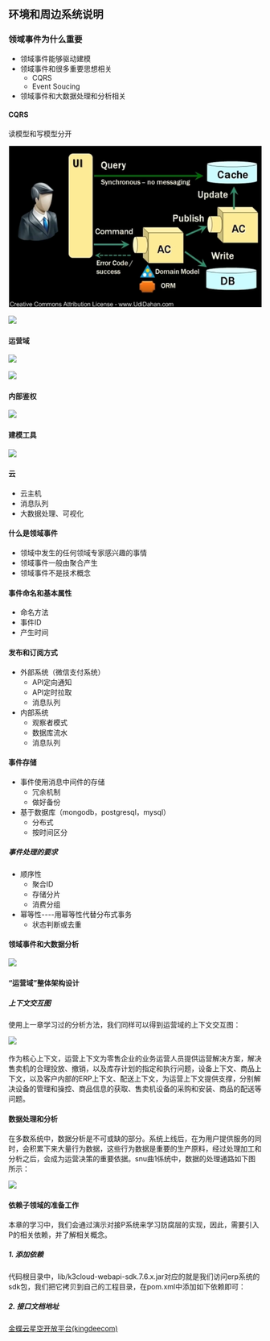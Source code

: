 ## 环境和周边系统说明

### 领域事件为什么重要

* 领域事件能够驱动建模
* 领域事件和很多重要思想相关
  * CQRS
  * Event Soucing
* 领域事件和大数据处理和分析相关



#### CQRS

读模型和写模型分开

![](../../../assets/img/2022-08-07/fast_10-27-56.png)

![](../../assets/img/2022-08-07/fast_10-48-59.png)

#### 运营域

![](../../assets/img/2022-08-07/fast_10-51-43.png)

![](../../assets/img/2022-08-07/fast_10-52-58.png)

#### 内部鉴权

![](../../assets/img/2022-08-07/fast_10-54-44.png)

#### 建模工具

 ![](../../assets/img/2022-08-07/fast_10-56-37.png)

#### 云

* 云主机
* 消息队列
* 大数据处理、可视化

#### 什么是领域事件

* 领域中发生的任何领域专家感兴趣的事情
* 领域事件一般由聚合产生
* 领域事件不是技术概念

#### 事件命名和基本属性

* 命名方法
* 事件ID
* 产生时间

#### 发布和订阅方式

* 外部系统（微信支付系统）
  * API定向通知
  * API定时拉取
  * 消息队列
* 内部系统
  * 观察者模式
  * 数据库流水
  * 消息队列

#### 事件存储

* 事件使用消息中间件的存储
  * 冗余机制
  * 做好备份
* 基于数据库（mongodb，postgresql，mysql）
  * 分布式
  * 按时间区分

##### 事件处理的要求

* 顺序性
  * 聚合ID
  * 存储分片
  * 消费分组
* 幂等性----用幂等性代替分布式事务
  * 状态判断或去重

#### 领域事件和大数据分析

![](../../assets/img/2022-08-07/fast_11-12-59.png)



#### “运营域”整体架构设计

##### 上下文交互图

使用上一章学习过的分析方法，我们同样可以得到运营域的上下文交互图：

![](../../assets/img/2022-08-07/fast_11-16-10.png)

作为核心上下文，运营上下文为零售企业的业务运营人员提供运营解决方案，解决售卖机的合理投放、撤销，以及库存计划的指定和执行问题，设备上下文、商品上下文，以及客户内部的ERP上下文、配送上下文，为运营上下文提供支撑，分别解决设备的管理和操控、商品信息的获取、售卖机设备的采购和安装、商品的配送等问题。

#### 数据处理和分析

在多数系统中，数据分析是不可或缺的部分。系统上线后，在为用户提供服务的同时，会积累下来大量行为数据，这些行为数据是重要的生产原料，经过处理加工和分析之后，会成为运营决策的重要依据。snu曲1係统中，数据的处理通路如下图所示：

![](../../assets/img/2022-08-07/fast_11-18-18.png)

#### 依赖子领域的准备工作

本章的学习中，我们会通过演示对接P系统来学习防腐层的实现，因此，需要引入P的相关依赖，并了解相关概念。

##### 1.  添加依赖

代码根目录中，lib/k3cloud-webapi-sdk.7.6.x.jar对应的就是我们访问erp系统的sdk包，我们把它拷贝到自己的工程目录，在pom.xml中添加如下依赖即可：

##### 2. 接口文档地址

[金蝶云星空开放平台(kingdeecom)](https://openapi.open.kingdee.com/ApiCenterDoc?apiTopClassId=T20&apiFormId=77233047415029778&apiOperateId=81252960911753218&apiOperateUrlNumber=Save)
